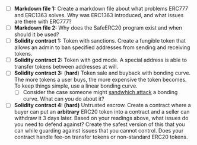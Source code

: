 - [ ]  **Markdown file 1:** Create a markdown file about what problems ERC777 and ERC1363 solves. Why was ERC1363 introduced, and what issues are there with ERC777?
- [ ]  **Markdown file 2:** Why does the SafeERC20 program exist and when should it be used?
- [ ]  **Solidity contract 1:** Token with sanctions. Create a fungible token that allows an admin to ban specified addresses from sending and receiving tokens.
- [ ]  **Solidity contract 2:** Token with god mode. A special address is able to transfer tokens between addresses at will.
- [ ]  **Solidity contract 3:** (************hard************) Token sale and buyback with bonding curve. The more tokens a user buys, the more expensive the token becomes. To keep things simple, use a linear bonding curve.
    - [ ]  Consider the case someone might [sandwhich attack](https://medium.com/coinmonks/defi-sandwich-attack-explain-776f6f43b2fd) a bonding curve. What can you do about it?
- [ ]  **Solidity contract 4: (hard)** Untrusted escrow. Create a contract where a buyer can put an ******************arbitrary****************** ERC20 token into a contract and a seller can withdraw it 3 days later. Based on your readings above, what issues do you need to defend against? Create the safest version of this that you can while guarding against issues that you cannot control. Does your contract handle fee-on transfer tokens or non-standard ERC20 tokens.